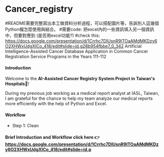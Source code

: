 # Cancer_registry



#README需要完整寫出本工做資料分析過程，可以搭配圖片等，告訴別人這幾個Python檔怎麼使用與結合。
#需要code: 把excel內的一些資訊填入另一個資訊中，但要對應到 (是否用excel功能?)
#check this: https://docs.google.com/presentation/d/1Crrhc7DIUsnR9lTOaAMdMKDzy6O2XHWxUdgXICo_418/edit#slide=id.g28b954fbbe7_0_342
Artificial Intelligence-Assisted Cancer Database Application in Common Cancer Registration Service Programs in the Years 111-112

#### Introduction
Welcome to the **AI-Assisted Cancer Registry System Project in Taiwan's Hospitals**🏥!

During my previous job working as a medical report analyst at IASL, Taiwan, I am grateful for the chance to help my team analyze our medical reports more efficiently with the help of Python and Excel.

#### Workflow
- Step 1: Clean 


#### Brief Introduction and Workflow click here 👉https://docs.google.com/presentation/d/1Crrhc7DIUsnR9lTOaAMdMKDzy6O2XHWxUdgXICo_418/edit#slide=id.p
